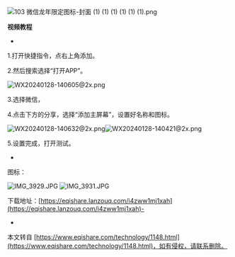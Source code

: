 ![103 微信龙年限定图标-封面 (1) (1) (1) (1) (1) (1).png](https://www.eqishare.com/zb_users/upload/2024/01/202401281706418298681935.png)

**视频教程**

-

1.打开快捷指令，点右上角添加。

2.然后搜索选择“打开APP”。

![WX20240128-140605@2x.png](https://www.eqishare.com/zb_users/upload/2024/01/202401281706422718718065.png)

3.选择微信，

4.点击下方的分享，选择“添加主屏幕”，设置好名称和图标。

![WX20240128-140632@2x.png](https://www.eqishare.com/zb_users/upload/2024/01/202401281706422718289615.png)![WX20240128-140421@2x.png](https://www.eqishare.com/zb_users/upload/2024/01/202401281706422718267289.png)

5.设置完成，打开测试。

-

图标：

![IMG_3929.JPG](https://www.eqishare.com/zb_users/upload/2024/01/202401281706417353648317.jpg) ![IMG_3931.JPG](https://www.eqishare.com/zb_users/upload/2024/01/202401281706417353889044.jpg)

下载地址：[https://eqishare.lanzouq.com/i4zww1mj1xah](https://eqishare.lanzouq.com/i4zww1mj1xah)-

-

本文转自 [https://www.eqishare.com/technology/1148.html](https://www.eqishare.com/technology/1148.html)，如有侵权，请联系删除。